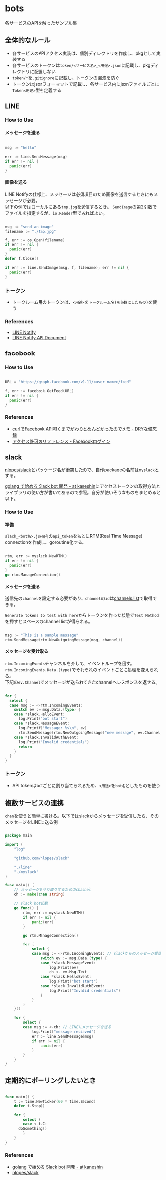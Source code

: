 # bots

各サービスのAPIを触ったサンプル集

## 全体的なルール

* 各サービスのAPIアクセス実装は、個別ディレクトリを作成し、pkgとして実装する
* 各サービスのトークンは`token/<サービス名>_<用途>.json`に記載し、pkgディレクトリに配置しない
* `token/*`を`.gitignore`に記載し、トークンの漏洩を防ぐ
* トークンはjsonフォーマットで記載し、各サービス内にjsonファイルごとに`Token<用途>`型を定義する

## LINE

### How to Use

#### メッセージを送る

```go

msg := "hello"

err := line.SendMessage(msg)
if err != nil {
  panic(err)
}

```

#### 画像を送る

LINE Notifyの仕様上、メッセージは必須項目のため画像を送信するときにもメッセージが必要。  
以下の例ではローカルにある`tmp.jpg`を送信するとき。
`SendImage`の第2引数でファイルを指定するが、`io.Reader`型であればよい。

```go

msg := "send an image"
filename := "./tmp.jpg"

f, err := os.Open(filename)
if err != nil {
  panic(err)
}
defer f.Close()

if err := line.SendImage(msg, f, filename); err != nil {
  panic(err)
}

```


### トークン

* トークルーム用のトークンは、`<用途>`を`トークルーム名(を英数にしたもの)`を使う


### References
* [LINE Notify](https://notify-bot.line.me/ja/)
* [LINE Notify API Document](https://notify-bot.line.me/doc/ja/)


## facebook

### How to Use

```go

URL = "https://graph.facebook.com/v2.11/<user name>/feed"

f, err := facebook.GetFeed(URL)
if err != nil {
  panic(err)
}

```

### References
* [curlでFacebook API叩くまでがわりとめんどかったのでメモ - DRYな備忘録](http://otiai10.hatenablog.com/entry/2014/11/26/152404)
* [アクセス許可のリファレンス - Facebookログイン](https://developers.facebook.com/docs/facebook-login/permissions/)


## slack
[nlopes/slack](https://github.com/nlopes/slack)とパッケージ名が衝突したので、自作packageの名前は`myslack`とする。

[golang で始める Slack bot 開発 - at kaneshin](http://blog.kaneshin.co/entry/2016/12/03/162653)にアクセストークンの取得方法とライブラリの使い方が書いてあるので参照。自分が使いそうなものをまとめると以下。

### How to Use

#### 準備

`slack_<bot名>.json`内の`api_token`をもとにRTM(Real Time Message) connectionを作成し、goroutine化する。

```go

rtm, err := myslack.NewRTM()
if err != nil {
  panic(err)
}
go rtm.ManageConnection()


```

#### メッセージを送る

送信先の`channel`を設定する必要があり、`channel`の`id`は[channels.list](https://api.slack.com/methods/channels.list/test)で取得できる。

`Generate tokens to test with here`からトークンを作った状態で`Test Method`を押すとスペースのchannel listが得られる。


```go

msg := "This is a sample message"
rtm.SendMessage(rtm.NewOutgoingMessage(msg, channel))

```

#### メッセージを受け取る

`rtm.IncomingEvents`チャンネルを介して、イベントループを回す。
`rtm.IncomingEvents.Data.(type)`でそれぞれのイベントごとに処理を変えられる。  
下記の`ev.Channel`でメッセージが送られてきたchannelへレスポンスを返せる。

```go

for {
  select {
  case msg := <-rtm.IncomingEvents:
    switch ev := msg.Data.(type) {
    case *slack.HelloEvent:
      log.Print("bot start")
    case *slack.MessageEvent:
      log.Printf("Message: %v\n", ev)
      rtm.SendMessage(rtm.NewOutgoingMessage("new message", ev.Channel))
    case *slack.InvalidAuthEvent:
      log.Print("Invalid credentials")
      return
    }
  }
}

```

### トークン
* API tokenはbotごとに割り当てられるため、`<用途>`を`bot名`としたものを使う


## 複数サービスの連携

`chan`を使うと簡単に書ける。以下ではslackからメッセージを受信したら、そのメッセージをLINEに送る例


```go

package main

import (
	"log"

	"github.com/nlopes/slack"

	"./line"
	"./myslack"
)

func main() {
	// メッセージをやり取りするためのchannel
	ch := make(chan string)

	// slack bot起動
	go func() {
		rtm, err := myslack.NewRTM()
		if err != nil {
			panic(err)
		}

		go rtm.ManageConnection()

		for {
			select {
			case msg := <-rtm.IncomingEvents: // slackからのメッセージ受信
				switch ev := msg.Data.(type) {
				case *slack.MessageEvent:
					log.Print(ev)
					ch <- ev.Msg.Text
				case *slack.HelloEvent:
					log.Print("bot start")
				case *slack.InvalidAuthEvent:
					log.Print("Invalid credentials")
				}
			}
		}
	}()

	for {
		select {
		case msg := <-ch: // LINEにメッセージを送る
			log.Print("message recieved")
			err := line.SendMessage(msg)
			if err != nil {
				panic(err)
			}
		}
	}
}

```


## 定期的にポーリングしたいとき

```go

func main() {
	t := time.NewTicker(60 * time.Second)
	defer t.Stop()

	for {
		select {
		case <-t.C:
      doSomething()
		}
	}
}

```

### References
* [golang で始める Slack bot 開発 - at kaneshin](http://blog.kaneshin.co/entry/2016/12/03/162653)
* [nlopes/slack](https://github.com/nlopes/slack)